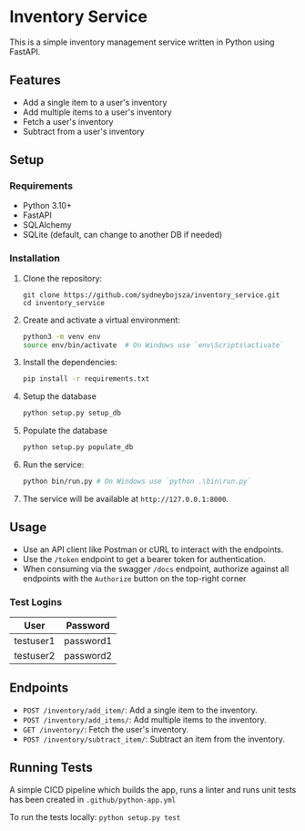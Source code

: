 # Inventory Service

This is a simple inventory management service written in Python using FastAPI. 

## Features
- Add a single item to a user's inventory
- Add multiple items to a user's inventory
- Fetch a user's inventory
- Subtract from a user's inventory

## Setup

### Requirements
- Python 3.10+
- FastAPI
- SQLAlchemy
- SQLite (default, can change to another DB if needed)

### Installation
1. Clone the repository:
    ```
    git clone https://github.com/sydneybojsza/inventory_service.git
    cd inventory_service
    ```

2. Create and activate a virtual environment:
    ```bash
    python3 -m venv env
    source env/bin/activate  # On Windows use `env\Scripts\activate`
    ```

3. Install the dependencies:
    ```bash
    pip install -r requirements.txt
    ```

4. Setup the database
    ```bash
    python setup.py setup_db
    ```

5. Populate the database
    ```bash
    python setup.py populate_db
    ```

6. Run the service:
    ```bash
    python bin/run.py # On Windows use `python .\bin\run.py`
    ```

7. The service will be available at `http://127.0.0.1:8000`.

## Usage

- Use an API client like Postman or cURL to interact with the endpoints.
- Use the `/token` endpoint to get a bearer token for authentication.
- When consuming via the swagger `/docs` endpoint, authorize against all endpoints with the `Authorize` button on the top-right corner

### Test Logins

| User      | Password  |
| --------- | --------- |
| testuser1 | password1 |
| testuser2 | password2 |


## Endpoints

- `POST /inventory/add_item/`: Add a single item to the inventory.
- `POST /inventory/add_items/`: Add multiple items to the inventory.
- `GET /inventory/`: Fetch the user's inventory.
- `POST /inventory/subtract_item/`: Subtract an item from the inventory.

## Running Tests
A simple CICD pipeline which builds the app, runs a linter and runs unit tests has been created in `.github/python-app.yml`

To run the tests locally:
    ```
    python setup.py test
    ```
